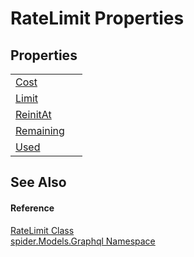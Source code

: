 # RateLimit Properties




## Properties
<table>
<tr>
<td><a href="c2335894-308f-0c4f-8ac8-a01e040a784f">Cost</a></td>
<td> </td></tr>
<tr>
<td><a href="00b2598c-1d98-9fe0-666c-cff23a99699d">Limit</a></td>
<td> </td></tr>
<tr>
<td><a href="4ad46929-5698-1683-1bd1-2bbdd0bc0410">ReinitAt</a></td>
<td> </td></tr>
<tr>
<td><a href="96a6e34d-7fea-317e-d41f-5f6b1a517099">Remaining</a></td>
<td> </td></tr>
<tr>
<td><a href="9458deb4-1f87-6220-5ce8-f44b7a4e3fdd">Used</a></td>
<td> </td></tr>
</table>

## See Also


#### Reference
<a href="464682f1-a296-29d1-275b-1f6b003d75d7">RateLimit Class</a>  
<a href="a7324a28-4f46-beaa-9269-26a8fa385391">spider.Models.Graphql Namespace</a>  

